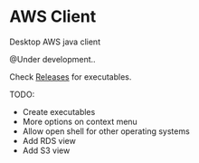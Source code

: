 # AWS Client
Desktop AWS java client

@Under development..

Check [Releases](https://github.com/gadelkareem/aws-client/releases) for executables.


TODO:
- Create executables
- More options on context menu
- Allow open shell for other operating systems
- Add RDS view
- Add S3 view


